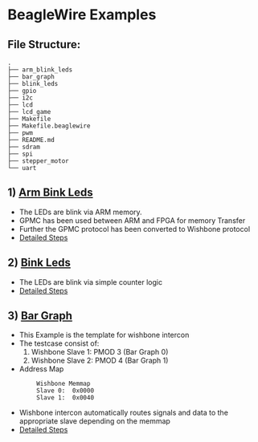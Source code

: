# BeagleWire Examples

## File Structure:

```
.
├── arm_blink_leds 
├── bar_graph
├── blink_leds
├── gpio
├── i2c
├── lcd
├── lcd_game
├── Makefile
├── Makefile.beaglewire
├── pwm
├── README.md
├── sdram
├── spi
├── stepper_motor
└── uart
```

## 1) [Arm Bink Leds](https://github.com/BeagleWire/BeagleWire/tree/master/examples/arm_blink_leds) 

- The LEDs are blink via ARM memory.
- GPMC has been used between ARM and FPGA for memory Transfer
- Further the GPMC protocol has been converted to Wishbone protocol
- [Detailed Steps](https://beaglewire.github.io/Examples/arm_blink_leds.html)

## 2) [Bink Leds](https://github.com/BeagleWire/BeagleWire/tree/master/examples/blink_leds)

- The LEDs are blink via simple counter logic
- [Detailed Steps](https://beaglewire.github.io/Examples/arm_blink_leds.html)

## 3) [Bar Graph](https://github.com/BeagleWire/BeagleWire/tree/master/examples/bar_graph)

- This Example is the template for wishbone intercon
- The testcase consist of:
    1. Wishbone Slave 1: PMOD 3 (Bar Graph 0)
    2. Wishbone Slave 2: PMOD 4 (Bar Graph 1)
- Address Map
```
        Wishbone Memmap
        Slave 0:  0x0000
        Slave 1:  0x0040
```
- Wishbone intercon automatically routes signals and data to the appropriate slave depending on the memmap
- [Detailed Steps](https://beaglewire.github.io/Examples/bar_graph.html)